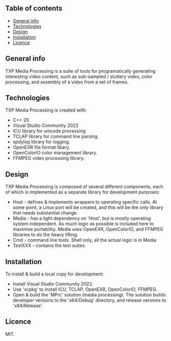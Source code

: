 ## Table of contents
* [General info](#general-info)
* [Technologies](#technologies)
* [Design](#design)
* [Installation](#installation)
* [Licence](#licence)

## General info
TXP Media Processing is a suite of tools for programatically generating interesting video content, such as sub-sampled / stuttery video, color processing, and assembly of a video from a set of frames.  

## Technologies
TXP Media Processing is created with:
* C++ 20 
* Visual Studio Community 2022
* ICU library for unicode processing 
* TCLAP library for command line parsing.
* spdylog library for logging.
* OpenEXR file format libary.
* OpenColorIO color management library. 
* FFMPEG video processing library. 
	
## Design
TXP Media Processing is composed of several different components, each of which is implemented as a separate library for development purposes:
* Host - defines & implements wrappers to operating specific calls. At some point, a Linux port will be created, and this will be the only library that needs substantial change. 
* Media - has a light dependency on 'Host', but is mostly operating system independent. As much logic as possible is included here to maximise portability. Media uses OpenEXR, OpenColorIO, and FFMPEG libraries to do the heavy lifting. 
* Cmd - command line tools. Shell only, all the actual logic is in Media
* TestXXX - contains the test suites. 
 

## Installation
To install & build a local copy for development:
* Install Visual Studio Community 2022.  
* Use 'vcpkg' to install ICU, TCLAP, OpenEXR, OpenColorIO, FFMPEG. 
* Open & build the 'MPrc' solution (media processing). The solution builds developer versions to the 'x64/Debug' directory, and release versions to 'x64/Release'.

## Licence

MIT. 
